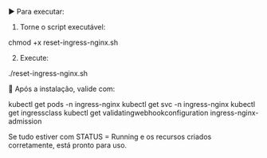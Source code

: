 ▶️ Para executar:
1. Torne o script executável:

chmod +x reset-ingress-nginx.sh

2. Execute:

./reset-ingress-nginx.sh

🔎 Após a instalação, valide com:

kubectl get pods -n ingress-nginx
kubectl get svc -n ingress-nginx
kubectl get ingressclass
kubectl get validatingwebhookconfiguration ingress-nginx-admission

Se tudo estiver com STATUS = Running e os recursos criados corretamente, está pronto para uso.
